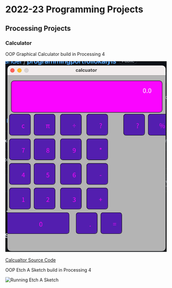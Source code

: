 # 2022-23 Programming Projects

## Processing Projects

### Calculator

OOP Graphical Calculator build in Processing 4

![Running Calculator](https://github.com/kalyisalexander/programmingportfoliokalyis/blob/main/images/calc.png?raw=true) 

[Calcualtor Source Code](https://github.com/kalyisalexander/programmingportfoliokalyis/tree/main/src/calc)

OOP Etch A Sketch build in Processing 4

![Running Etch A Sketch]()
